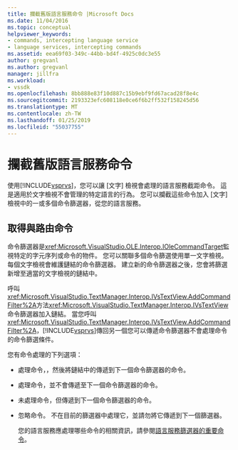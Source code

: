 ```yaml
---
title: 攔截舊版語言服務命令 |Microsoft Docs
ms.date: 11/04/2016
ms.topic: conceptual
helpviewer_keywords:
- commands, intercepting language service
- language services, intercepting commands
ms.assetid: eea69f03-349c-44bb-bd4f-4925c0dc3e55
author: gregvanl
ms.author: gregvanl
manager: jillfra
ms.workload:
- vssdk
ms.openlocfilehash: 8bb888e83f10d887c15b9ebf9fd67acad28f8e4c
ms.sourcegitcommit: 2193323efc608118e0ce6f6b2ff532f158245d56
ms.translationtype: MT
ms.contentlocale: zh-TW
ms.lasthandoff: 01/25/2019
ms.locfileid: "55037755"
---
```

# <a name="intercepting-legacy-language-service-commands"></a>攔截舊版語言服務命令
使用[!INCLUDE[vsprvs](../../code-quality/includes/vsprvs_md.md)]，您可以讓 [文字] 檢視會處理的語言服務截距命令。 這是適用於文字檢視不會管理的特定語言的行為。 您可以攔截這些命令加入 [文字] 檢視中的一或多個命令篩選器，從您的語言服務。  
  
## <a name="getting-and-routing-the-command"></a>取得與路由命令  
 命令篩選器是<xref:Microsoft.VisualStudio.OLE.Interop.IOleCommandTarget>監視特定的字元序列或命令的物件。 您可以關聯多個命令篩選使用單一文字檢視。 每個文字檢視會維護鏈結的命令篩選器。 建立新的命令篩選器之後，您會將篩選新增至適當的文字檢視的鏈結中。  
  
 呼叫<xref:Microsoft.VisualStudio.TextManager.Interop.IVsTextView.AddCommandFilter%2A>方法<xref:Microsoft.VisualStudio.TextManager.Interop.IVsTextView>命令篩選器加入鏈結。 當您呼叫<xref:Microsoft.VisualStudio.TextManager.Interop.IVsTextView.AddCommandFilter%2A>，[!INCLUDE[vsprvs](../../code-quality/includes/vsprvs_md.md)]傳回另一個您可以傳遞命令篩選器不會處理命令的命令篩選條件。  
  
 您有命令處理的下列選項：  
  
- 處理命令，，然後將鏈結中的傳遞到下一個命令篩選器的命令。  
  
- 處理命令，並不會傳遞至下一個命令篩選器的命令。  
  
- 未處理命令，但傳遞到下一個命令篩選器的命令。  
  
- 忽略命令。 不在目前的篩選器中處理它，並請勿將它傳遞到下一個篩選器。  
  
  您的語言服務應處理哪些命令的相關資訊，請參閱[語言服務篩選器的重要命令](../../extensibility/internals/important-commands-for-language-service-filters.md)。